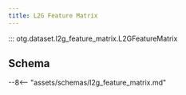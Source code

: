```yaml
---
title: L2G Feature Matrix
---
```


::: otg.dataset.l2g_feature_matrix.L2GFeatureMatrix

## Schema
--8<-- "assets/schemas/l2g_feature_matrix.md"
